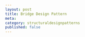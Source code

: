 ```yaml
---
layout: post
title: Bridge Design Pattern
meta: 
category: structuraldesignpatterns
published: false
---
```

